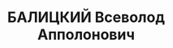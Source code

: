 ---
title: БАЛИЦКИЙ Всеволод Апполонович
description: "(27.11.1892(1), г.Верхнеднепровск Екатеринославской губ. — 27.11.1937,\
  \ Москва). Родился в семье помощника бухгалтера Луганского патронного з-да. Украинец(2).\
  \ Член РСДРП(м) 1913—1915. В КП с 1915. Член ЦК ВКП(б) (17 съезд). Член ЦИК СССР\
  \ 7 созыва. \n  Образование: 8 классов гимназии, Луганск 1912, 3 курса юридич. ф-та\
  \ Московского ун-та, вольнослушатель Лазаревского ин-та восточных языков. \n  В\
  \ армии: окончил Тифлисскую школу прапорщиков 1915, прапорщик 114 запасн. полка,\
  \ Кавказский фронт 1917, пред. полкового комитета 114 запасн. полка 02.17—1917.\
  \ \n  Сидел 2 месяца в тюрьме Кавказского корпуса 1917, товарищ пред. гарнизонного\
  \ Совета солдатских депутатов, г.Тавриз, Персия 02.17—1917, пред. Совета солдатских\
  \ депутатов 10.17—03.18, на нелегальной работе, Тавриз 1918, член Комитета РСДРП(б)\
  \ Гурии и Мегрелии 04.18—07.18, сидел 1, 5 месяца в тюрьме грузинских меньшевиков\
  \ 1918, откомандирован Кавказским крайкомом РСДРП(б) в Москву, по дороге арестован\
  \ немцами, бежал из-под ареста. \n  В органах ВЧК—ОГПУ—НКВД: член коллегии ВУЧК\
  \ 12.18—1919, зав. отд. ВУЧК 12.18—1919, зав. секретариатом ВУЧК 1919—09.19, пред.\
  \ ВУЧК, Гомель 05.09.19—09.19, пред. реввоентрибунала Гомельского УР 09.19—10.19,\
  \ пред. Украинской орг. комиссии 10.19, политинспектор ВЧК, Москва 1919, пред. Волынской\
  \ губ. ЧК 11.19—12.19, пред. Киевской губ. ЧК 12.19—1920, полпред ВЧК в Правобережной\
  \ Украине 12.19—1920, член коллегии НКВД УССР 1920, врид нач. тыла Юго-Западного\
  \ фронта и пред. трибунала 1920, зам. пред. Центр. упр. чрезвычайных комиссий 1920—06.04.21,\
  \ член коллегии НКИД Украины 1920—1921, зам. пред. ВУЧК 06.04.21—03.22, командующий\
  \ войсками ВУЧК 1921—03.22, зам. пред. ГПУ УССР 07.22—31.08.23, пред. ГПУ УССР 01.09.23—31.06.31,\
  \ полпред ГПУ—ОГПУ СССР по УССР 01.09.23—31.06.31, член коллегии ОГПУ СССР 18.09.23—10.07.34,\
  \ нарком внутр. дел УССР 03.24—11.30, зам. пред. ОГПУ СССР 31.06.31—10.07.34, особоуполн.\
  \ ОГПУ СССР на Украине 11.32—20.02.33(3), полпред ОГПУ по УССР и пред. ГПУ УССР\
  \ 21.02.33—10.07.34, нарком внутр. дел УССР 15.07.34—11.05.37, нач. УНКВД Дальневосточного\
  \ края 11.05.37—19.06.37. \n  Арестован 07.07.37, приговорен в особом порядке 27.11.37\
  \ к ВМН. Расстрелян. \n  Не реабилитирован. \n  Звание: комиссар ГБ 1 ранга 26.11.35.\
  \ \n  Награды: орден Красного Знамени (Прик. РВС СССР № 148) 1922, орден Красного\
  \ Знамени 07.09.26, орден Красного Знамени 03.04.30, орден Трудового Красного Знамени\
  \ УССР 25.07.31, знак «Почетный работник ВЧК—ГПУ (V)» № 30, знак «Почетный работник\
  \ ВЧК—ГПУ (XV)» 20.12.32, знак «Почетный работник РКМ» 25.02.33, орден Красной Звезды\
  \ 14.02.36. \n  Примечания: (1)В ряде анкет указывал 1893 год рождения. (2)В 1922\
  \ в анкете написал, что он русский. (3)В этом качестве введен в Политбюро ЦК КП(б)У\
  \ (полпред ОГПУ на Украине С.Ф.Реденс в это же время был кандидатом в члены Политбюро)."
---